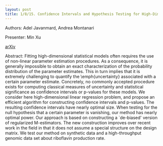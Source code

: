 ```yaml
---
layout: post
title: 1/8/15. Confidence Intervals and Hypothesis Testing for High-Dimensional Regression
---
```


Authors: Adel Javanmard, Andrea Montanari

Presenter: Min Xu

[arXiv](http://arxiv.org/abs/1306.3171)

Abstract: Fitting high-dimensional statistical models often requires the use of non-linear parameter estimation procedures. As a consequence, it is generally impossible to obtain an exact characterization of the probability distribution of the parameter estimates. This in turn implies that it is extremely challenging to quantify the \emph{uncertainty} associated with a certain parameter estimate. Concretely, no commonly accepted procedure exists for computing classical measures of uncertainty and statistical significance as confidence intervals or p-values for these models. 
We consider here high-dimensional linear regression problem, and propose an efficient algorithm for constructing confidence intervals and p-values. The resulting confidence intervals have nearly optimal size. When testing for the null hypothesis that a certain parameter is vanishing, our method has nearly optimal power. 
Our approach is based on constructing a `de-biased' version of regularized M-estimators. The new construction improves over recent work in the field in that it does not assume a special structure on the design matrix. We test our method on synthetic data and a high-throughput genomic data set about riboflavin production rate.

